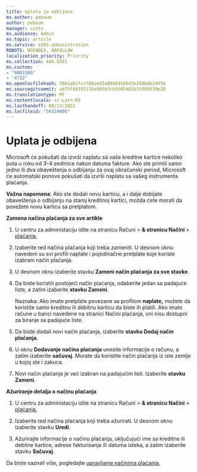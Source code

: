 ```yaml
---
title: Uplata je odbijena
ms.author: pebaum
author: pebaum
manager: scotv
ms.audience: Admin
ms.topic: article
ms.service: o365-administration
ROBOTS: NOINDEX, NOFOLLOW
localization_priority: Priority
ms.collection: Adm_O365
ms.custom:
- "9001506"
- "4732"
ms.openlocfilehash: 39b1a6cfccf85ee03a804045b043e25dbdb2d45b
ms.sourcegitcommit: ab75f66355116e995b3cb5505465b31989339e28
ms.translationtype: MT
ms.contentlocale: sr-Latn-RS
ms.lasthandoff: 08/13/2021
ms.locfileid: "58319906"
---
```

# <a name="your-payment-was-declined"></a>Uplata je odbijena

Microsoft će pokušati da izvrši naplatu sa vaše kreditne kartice nekoliko puta u roku od 3–4 sedmice nakon datuma fakture.  Ako ste primili samo jedno ili dva obaveštenja o odbijanju za ovaj obračunski period, Microsoft će automatski ponovo pokušati da izvrši naplatu sa vašeg instrumenta plaćanja.  

**Važna napomena**: Ako ste dodali novu karticu, a i dalje dobijate obaveštenja o odbijanju na staroj kreditnoj kartici, možda ćete morati da povežete novu karticu sa pretplatom.

**Zamena načina plaćanja za sve artikle**

1. U centru za administaciju idite na stranicu Računi   >  **& stranicu Načini**  >  [plaćanja.](https://go.microsoft.com/fwlink/p/?linkid=2018806)

2. Izaberite red načina plaćanja koji treba zameniti. U desnom oknu navedeni su svi profili naplate i pojedinačne pretplate koje koriste izabrani način plaćanja.

3. U desnom oknu izaberite stavku **Zameni način plaćanja za sve stavke**.

4. Da biste koristili postojeći način plaćanja, odaberite jedan sa padajuće liste, a zatim izaberite **stavku Zameni**.

    Naznaka: Ako imate pretplate povezane sa profilom **naplate,** možete da koristite samo kreditnu ili debitnu karticu da biste ih platili. Ako imate račune u banci  navedene na stranici Načini plaćanja, oni nisu dostupni za biranje sa padajuće liste.

5. Da biste dodali novi način plaćanja, izaberite **stavku Dodaj način plaćanja.**

6. U oknu **Dodavanje načina plaćanja** unesite informacije o računu, a zatim izaberite **sačuvaj**. Morate da koristite način plaćanja iz iste zemlje u kojoj ste i zakuca.

7. Novi način plaćanja je već izabran na padajućim listi. Izaberite **stavku Zameni**.

**Ažuriranje detalja o načinu plaćanja**

1. U centru za administaciju idite na stranicu Računi   >  **& stranicu Načini**  >  [plaćanja.](https://go.microsoft.com/fwlink/p/?linkid=2018806)

2. Izaberite red načina plaćanja koji treba ažurirati. U desnom oknu izaberite stavku **Uredi**.

3. Ažurirajte informacije o načinu plaćanja, uključujući ime sa kreditne ili debitne kartice, adrese fakturisanje ili datuma isteka, a zatim izaberite stavku **Sačuvaj**.

Da biste saznali više, pogledajte [upravljanje načinima plaćanja.](https://docs.microsoft.com/microsoft-365/commerce/billing-and-payments/manage-payment-methods)